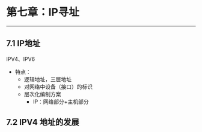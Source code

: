 # 第七章：IP寻址
---
## 7.1 IP地址
IPV4、IPV6
* 特点：
  * 逻辑地址，三层地址
  * 对网络中设备（接口）的标识
  * 层次化编制方案
    * IP：网络部分+主机部分
## 7.2 IPV4 地址的发展